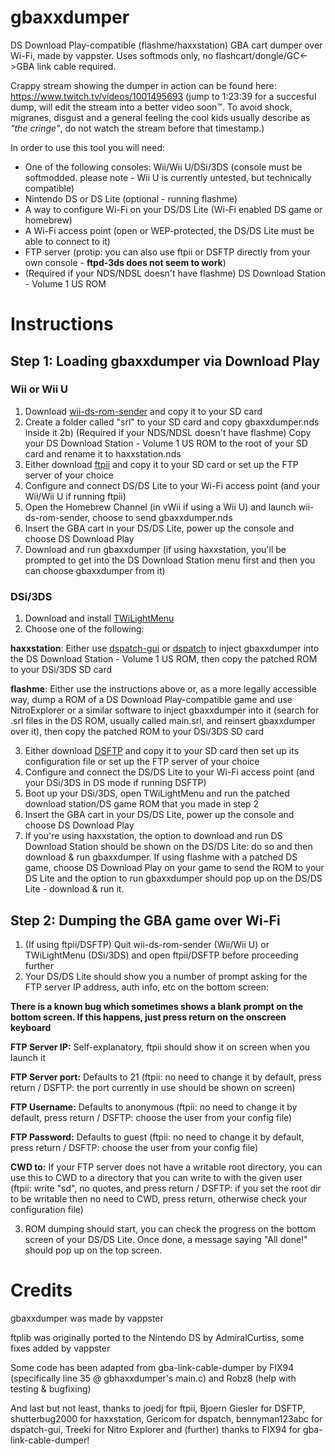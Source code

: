 # gbaxxdumper
DS Download Play-compatible (flashme/haxxstation) GBA cart dumper over Wi-Fi, made by vappster. Uses softmods only, no flashcart/dongle/GC<->GBA link cable required.

Crappy stream showing the dumper in action can be found here: https://www.twitch.tv/videos/1001495693 (jump to 1:23:39 for a succesful dump, will edit the stream into a better video soon™. To avoid shock, migranes, disgust and a general feeling the cool kids usually describe as *"the cringe"*, do not watch the stream before that timestamp.)


In order to use this tool you will need:

- One of the following consoles: Wii/Wii U/DSi/3DS (console must be softmodded. please note - Wii U is currently untested, but technically compatible)
- Nintendo DS or DS Lite (optional - running flashme)
- A way to configure Wi-Fi on your DS/DS Lite (Wi-Fi enabled DS game or homebrew)
- A Wi-Fi access point (open or WEP-protected, the DS/DS Lite must be able to connect to it)
- FTP server (protip: you can also use ftpii or DSFTP directly from your own console - **ftpd-3ds does not seem to work**)
- (Required if your NDS/NDSL doesn't have flashme) DS Download Station - Volume 1 US ROM

# Instructions
## Step 1: Loading gbaxxdumper via Download Play
### Wii or Wii U
1) Download [wii-ds-rom-sender](https://github.com/FIX94/wii-ds-rom-sender) and copy it to your SD card
2) Create a folder called "srl" to your SD card and copy gbaxxdumper.nds inside it
2b) (Required if your NDS/NDSL doesn't have flashme) Copy your DS Download Station - Volume 1 US ROM to the root of your SD card and rename it to haxxstation.nds
3) Either download [ftpii](https://wiibrew.org/wiki/Ftpii) and copy it to your SD card or set up the FTP server of your choice
4) Configure and connect DS/DS Lite to your Wi-Fi access point (and your Wii/Wii U if running ftpii)
5) Open the Homebrew Channel (in vWii if using a Wii U) and launch wii-ds-rom-sender, choose to send gbaxxdumper.nds
6) Insert the GBA cart in your DS/DS Lite, power up the console and choose DS Download Play
7) Download and run gbaxxdumper (if using haxxstation, you'll be prompted to get into the DS Download Station menu first and then you can choose gbaxxdumper from it)

### DSi/3DS
1) Download and install [TWiLightMenu](https://github.com/DS-Homebrew/TWiLightMenu)
2) Choose one of the following:


**haxxstation**: Either use [dspatch-gui](https://github.com/RetroHeim-Soft/dspatch-gui) or [dspatch](https://github.com/Gericom/dspatch) to inject gbaxxdumper into the DS Download Station - Volume 1 US ROM, then copy the patched ROM to your DSi/3DS SD card


**flashme**: Either use the instructions above or, as a more legally accessible way, dump a ROM of a DS Download Play-compatible game and use NitroExplorer or a similar software to inject gbaxxdumper into it (search for .srl files in the DS ROM, usually called main.srl, and reinsert gbaxxdumper over it), then copy the patched ROM to your DSi/3DS SD card

3) Either download [DSFTP](https://www.gamebrew.org/wiki/DSFTP) and copy it to your SD card then set up its configuration file or set up the FTP server of your choice
4) Configure and connect the DS/DS Lite to your Wi-Fi access point (and your DSi/3DS in DS mode if running DSFTP)
5) Boot up your DSi/3DS, open TWiLightMenu and run the patched download station/DS game ROM that you made in step 2
6) Insert the GBA cart in your DS/DS Lite, power up the console and choose DS Download Play
7) If you're using haxxstation, the option to download and run DS Download Station should be shown on the DS/DS Lite: do so and then download & run gbaxxdumper. If using flashme with a patched DS game, choose DS Download Play on your game to send the ROM to your DS Lite and the option to run gbaxxdumper should pop up on the DS/DS Lite - download & run it.

## Step 2: Dumping the GBA game over Wi-Fi
1) (If using ftpii/DSFTP) Quit wii-ds-rom-sender (Wii/Wii U) or TWiLightMenu (DSi/3DS) and open ftpii/DSFTP before proceeding further
2) Your DS/DS Lite should show you a number of prompt asking for the FTP server IP address, auth info, etc on the bottom screen:

**There is a known bug which sometimes shows a blank prompt on the bottom screen. If this happens, just press return on the onscreen keyboard**

**FTP Server IP:** Self-explanatory, ftpii should show it on screen when you launch it

**FTP Server port:** Defaults to 21 (ftpii: no need to change it by default, press return / DSFTP: the port currently in use should be shown on screen)

**FTP Username:** Defaults to anonymous (ftpii: no need to change it by default, press return / DSFTP: choose the user from your config file)

**FTP Password:** Defaults to guest (ftpii: no need to change it by default, press return / DSFTP: choose the user from your config file)

**CWD to:**  If your FTP server does not have a writable root directory, you can use this to CWD to a directory that you can write to with the given user (ftpii: write "sd", no quotes, and press return / DSFTP: if you set the root dir to be writable then no need to CWD, press return, otherwise check your configuration file)

3) ROM dumping should start, you can check the progress on the bottom screen of your DS/DS Lite. Once done, a message saying "All done!" should pop up on the top screen.

# Credits
gbaxxdumper was made by vappster

ftplib was originally ported to the Nintendo DS by AdmiralCurtiss, some fixes added by vappster

Some code has been adapted from gba-link-cable-dumper by FIX94 (specifically line 35 @ gbhaxxdumper's main.c) and Robz8 (help with testing & bugfixing)

And last but not least, thanks to joedj for ftpii, Bjoern Giesler for DSFTP, shutterbug2000 for haxxstation, Gericom for dspatch, bennyman123abc for dspatch-gui, Treeki for Nitro Explorer and (further) thanks to FIX94 for gba-link-cable-dumper!
